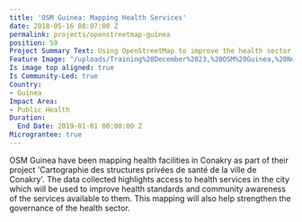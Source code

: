 ```yaml
---
title: 'OSM Guinea: Mapping Health Services'
date: 2018-05-16 08:07:00 Z
permalink: projects/openstreetmap-guinea
position: 59
Project Summary Text: Using OpenStreetMap to improve the health sector in Conakry
Feature Image: "/uploads/Training%20December%2023,%20OSM%20Guinea,%20Nethope%202017.jpg"
Is image top aligned: true
Is Community-Led: true
Country:
- Guinea
Impact Area:
- Public Health
Duration:
  End Date: 2019-01-01 00:00:00 Z
Micrograntee: true
---
```


OSM Guinea have been mapping health facilities in Conakry as part of their project 'Cartographie des structures privées de santé de la ville de Conakry'. The data collected highlights access to health services in the city which will be used to improve health standards and community awareness of the services available to them. This mapping will also help strengthen the governance of the health sector.
